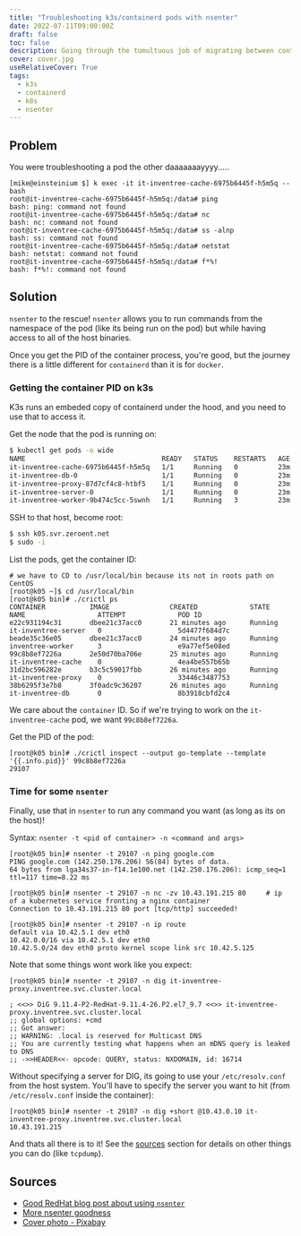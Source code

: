 ```yaml
---
title: "Troubleshooting k3s/containerd pods with nsenter"
date: 2022-07-11T09:00:00Z
draft: false
toc: false
description: Going through the tumultuous job of migrating between containerization platforms.
cover: cover.jpg
useRelativeCover: True
tags:
  - k3s
  - containerd
  - k8s
  - nsenter
---
```


## Problem
You were troubleshooting a pod the other daaaaaaayyyy.....

```
[mike@einsteinium $] k exec -it it-inventree-cache-6975b6445f-h5m5q -- bash
root@it-inventree-cache-6975b6445f-h5m5q:/data# ping
bash: ping: command not found
root@it-inventree-cache-6975b6445f-h5m5q:/data# nc
bash: nc: command not found
root@it-inventree-cache-6975b6445f-h5m5q:/data# ss -alnp
bash: ss: command not found
root@it-inventree-cache-6975b6445f-h5m5q:/data# netstat
bash: netstat: command not found
root@it-inventree-cache-6975b6445f-h5m5q:/data# f*%!
bash: f*%!: command not found

```

## Solution
`nsenter` to the rescue!  `nsenter` allows you to run commands from the namespace of the pod (like its being run on the pod) but while having access to all of the host binaries.

Once you get the PID of the container process, you're good, but the journey there is a little different for `containerd` than it is for `docker`.

### Getting the container PID on k3s
K3s runs an embeded copy of containerd under the hood, and you need to use that to access it.


Get the node that the pod is running on:

```bash
$ kubectl get pods -o wide                                                                  
NAME                                  READY   STATUS    RESTARTS   AGE   IP            NODE                  NOMINATED NODE   READINESS GATES
it-inventree-cache-6975b6445f-h5m5q   1/1     Running   0          23m   10.42.5.125   k05.svr.zeroent.net   <none>           <none>
it-inventree-db-0                     1/1     Running   0          23m   10.42.5.121   k05.svr.zeroent.net   <none>           <none>
it-inventree-proxy-87d7cf4c8-htbf5    1/1     Running   0          23m   10.42.5.123   k05.svr.zeroent.net   <none>           <none>
it-inventree-server-0                 1/1     Running   0          23m   10.42.5.122   k05.svr.zeroent.net   <none>           <none>
it-inventree-worker-9b474c5cc-5swnh   1/1     Running   3          23m   10.42.5.124   k05.svr.zeroent.net   <none>           <none>
```

SSH to that host, become root:

```bash
$ ssh k05.svr.zeroent.net
$ sudo -i
```

List the pods, get the container ID:

```
# we have to CD to /usr/local/bin because its not in roots path on CentOS
[root@k05 ~]$ cd /usr/local/bin
[root@k05 bin]# ./crictl ps
CONTAINER           IMAGE               CREATED             STATE               NAME                  ATTEMPT             POD ID
e22c931194c31       dbee21c37acc0       21 minutes ago      Running             it-inventree-server   0                   5d4477f684d7c
beade35c36e05       dbee21c37acc0       24 minutes ago      Running             inventree-worker      3                   e9a77ef5e08ed
99c8b8ef7226a       2e50d70ba706e       25 minutes ago      Running             it-inventree-cache    0                   4ea4be557b65b
31d2bc596282e       b3c5c59017fbb       26 minutes ago      Running             it-inventree-proxy    0                   33446c3487753
38b6295f3e7b8       3f0adc9c36207       26 minutes ago      Running             it-inventree-db       0                   8b3918cbfd2c4
```

We care about the `container` ID.  So if we're trying to work on the `it-inventree-cache` pod, we want `99c8b8ef7226a`.

Get the PID of the pod:
```
[root@k05 bin]# ./crictl inspect --output go-template --template '{{.info.pid}}' 99c8b8ef7226a
29107
```

### Time for some `nsenter`
Finally, use that in `nsenter` to run any command you want (as long as its on the host)!

Syntax: `nsenter -t <pid of container> -n <command and args>`

```
[root@k05 bin]# nsenter -t 29107 -n ping google.com
PING google.com (142.250.176.206) 56(84) bytes of data.
64 bytes from lga34s37-in-f14.1e100.net (142.250.176.206): icmp_seq=1 ttl=117 time=8.22 ms

[root@k05 bin]# nsenter -t 29107 -n nc -zv 10.43.191.215 80     # ip of a kubernetes service fronting a nginx container
Connection to 10.43.191.215 80 port [tcp/http] succeeded!

[root@k05 bin]# nsenter -t 29107 -n ip route
default via 10.42.5.1 dev eth0 
10.42.0.0/16 via 10.42.5.1 dev eth0 
10.42.5.0/24 dev eth0 proto kernel scope link src 10.42.5.125 

```



Note that some things wont work like you expect:
```
[root@k05 bin]# nsenter -t 29107 -n dig it-inventree-proxy.inventree.svc.cluster.local

; <<>> DiG 9.11.4-P2-RedHat-9.11.4-26.P2.el7_9.7 <<>> it-inventree-proxy.inventree.svc.cluster.local
;; global options: +cmd
;; Got answer:
;; WARNING: .local is reserved for Multicast DNS
;; You are currently testing what happens when an mDNS query is leaked to DNS
;; ->>HEADER<<- opcode: QUERY, status: NXDOMAIN, id: 16714
```
Without specifying a server for DIG, its going to use your `/etc/resolv.conf` from the host system.  You'll have to specify the server you want to hit (from `/etc/resolv.conf` inside the container):
```
[root@k05 bin]# nsenter -t 29107 -n dig +short @10.43.0.10 it-inventree-proxy.inventree.svc.cluster.local
10.43.191.215
```
And thats all there is to it!  See the [sources](#sources) section for details on other things you can do (like `tcpdump`).

## Sources
- [Good RedHat blog post about using `nsenter`](https://www.redhat.com/sysadmin/container-namespaces-nsenter)
- [More nsenter goodness](https://prefetch.net/blog/2020/08/03/debugging-kubernetes-network-issues-with-nsenter-dig-and-tcpdump/)
- [Cover photo - Pixabay](https://pixabay.com/photos/doors-choices-choose-decision-1690423/)
